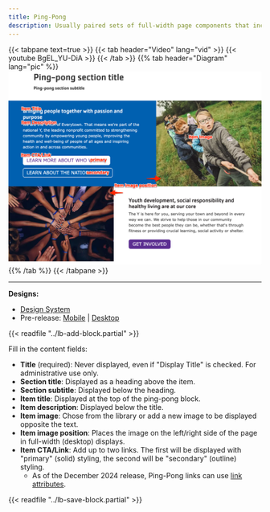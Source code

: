 ```yaml
---
title: Ping-Pong
description: Usually paired sets of full-width page components that include media, header, description, and call to action arranged horizontally.
---
```


{{< tabpane text=true >}}
  {{< tab header="Video" lang="vid" >}}
    {{< youtube BgEL_YU-DiA >}}
  {{< /tab >}}
  {{% tab header="Diagram" lang="pic" %}}
![Screenshot of the Ping-pong component with block labels](lb-ping-pong.png)
  {{% /tab %}}
{{< /tabpane >}}

-----

**Designs:**
- [Design System](<../../../../../../assets/img/designs/lb-ui-kit/Ping Pong.jpg>)
- Pre-release: [Mobile](<../../../../../../assets/img/designs/lb/Ping Pong Mobile.png>) | [Desktop](<../../../../../../assets/img/designs/lb/Ping Pong Desktop.png>)

{{< readfile "../lb-add-block.partial" >}}

Fill in the content fields:

- **Title** (required): Never displayed, even if "Display Title" is checked. For administrative use only.
- **Section title**: Displayed as a heading above the item.
- **Section subtitle**: Displayed below the heading.
- **Item title**: Displayed at the top of the ping-pong block.
- **Item description**: Displayed below the title.
- **Item image**: Chose from the library or add a new image to be displayed opposite the text.
- **Item image position**: Places the image on the left/right side of the page in full-width (desktop) displays.
- **Item CTA/Link**: Add up to two links. The first will be displayed with "primary" (solid) styling, the second will be "secondary" (outline) styling.
  - As of the December 2024 release, Ping-Pong links can use [link attributes](../../content-editing-basics#link-attributes).

{{< readfile "../lb-save-block.partial" >}}
